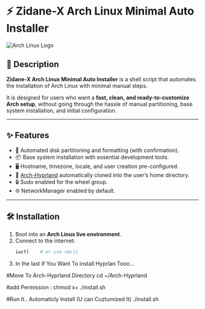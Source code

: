# ⚡ Zidane-X Arch Linux Minimal Auto Installer

![Arch Linux Logo](https://upload.wikimedia.org/wikipedia/commons/a/a5/Archlinux-icon-crystal-64.svg)

## 📌 Description
**Zidane-X Arch Linux Minimal Auto Installer** is a shell script that automates the installation of Arch Linux with minimal manual steps.  

It is designed for users who want a **fast, clean, and ready-to-customize Arch setup**, without going through the hassle of manual partitioning, base system installation, and initial configuration.

---

## ✨ Features
- 🚀 Automated disk partitioning and formatting (with confirmation).  
- 📦 Base system installation with essential development tools.  
- 🖥️ Hostname, timezone, locale, and user creation pre-configured.  
- 🔗 [Arch-Hyprland](https://github.com/JaKooLit/Arch-Hyprland) automatically cloned into the user’s home directory.  
- 🔒 Sudo enabled for the wheel group.  
- 🌐 NetworkManager enabled by default.  

---

## 🛠️ Installation

1. Boot into an **Arch Linux live environment**.  
2. Connect to the internet:
   ```bash
   iwctl    # or use nmcli
3. In the last If You Want To install Hyprlan Tooo...

#Move To Arch-Hyprland Directory
cd ~/Arch-Hyprland

#add Permission :
chmod x+ ./install.sh

#Run It.. Automaticly Install (U can Cuztumized It)
./install.sh

